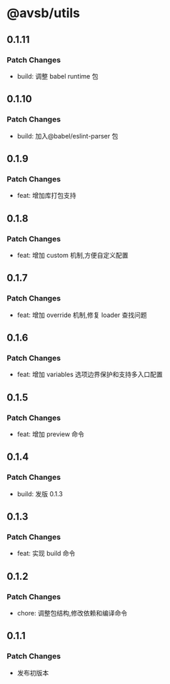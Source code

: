 # @avsb/utils

## 0.1.11

### Patch Changes

- build: 调整 babel runtime 包

## 0.1.10

### Patch Changes

- build: 加入@babel/eslint-parser 包

## 0.1.9

### Patch Changes

- feat: 增加库打包支持

## 0.1.8

### Patch Changes

- feat: 增加 custom 机制,方便自定义配置

## 0.1.7

### Patch Changes

- feat: 增加 override 机制,修复 loader 查找问题

## 0.1.6

### Patch Changes

- feat: 增加 variables 选项边界保护和支持多入口配置

## 0.1.5

### Patch Changes

- feat: 增加 preview 命令

## 0.1.4

### Patch Changes

- build: 发版 0.1.3

## 0.1.3

### Patch Changes

- feat: 实现 build 命令

## 0.1.2

### Patch Changes

- chore: 调整包结构,修改依赖和编译命令

## 0.1.1

### Patch Changes

- 发布初版本
